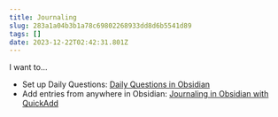 ```yaml
---
title: Journaling
slug: 283a1a04b3b1a78c69802268933dd8d6b5541d89
tags: []
date: 2023-12-22T02:42:31.801Z
---
```


I want to...

*   Set up Daily Questions: [Daily Questions in Obsidian](/posts/c7fe4162f885bd4619edcb3bad74888d2c37e585)
*   Add entries from anywhere in Obsidian: [Journaling in Obsidian with QuickAdd](/posts/81013c7731eaa3d278a20423339f38c6b9fa19ec)
